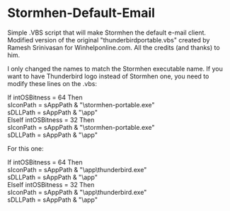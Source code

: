 # Stormhen-Default-Email

Simple .VBS script that will make Stormhen the default e-mail client. Modified version of the original "thunderbirdportable.vbs" created by Ramesh Srinivasan for Winhelponline.com. All the credits (and thanks) to him.

I only changed the names to match the Stormhen executable name. If you want to have Thunderbird logo instead of Stormhen one, you need to modify these lines on the .vbs:  
  
If intOSBitness = 64 Then  
   sIconPath = sAppPath & "\stormhen-portable.exe"  
   sDLLPath = sAppPath & "\app\"  
ElseIf intOSBitness = 32 Then  
   sIconPath = sAppPath & "\stormhen-portable.exe"  
   sDLLPath = sAppPath & "\app\"  
  
For this one:  
  
If intOSBitness = 64 Then  
   sIconPath = sAppPath & "\app\thunderbird.exe"  
   sDLLPath = sAppPath & "\app\"  
ElseIf intOSBitness = 32 Then  
   sIconPath = sAppPath & "\app\thunderbird.exe"  
   sDLLPath = sAppPath & "\app\"  

